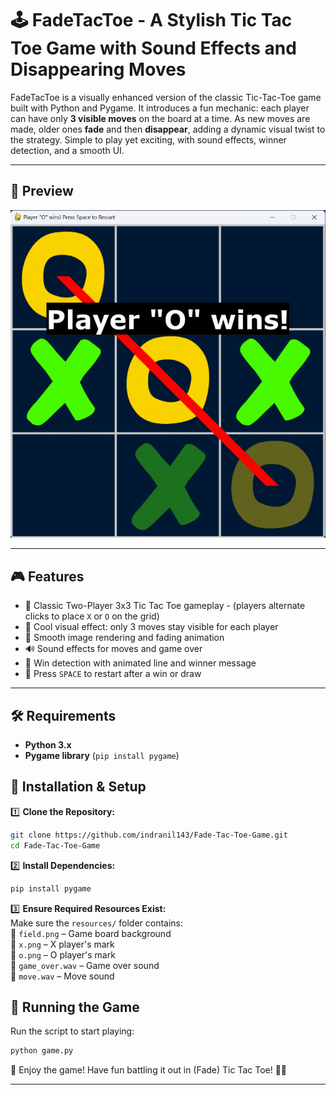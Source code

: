 
# 🕹️ FadeTacToe - A Stylish Tic Tac Toe Game with Sound Effects and Disappearing Moves

FadeTacToe is a visually enhanced version of the classic Tic-Tac-Toe game built with Python and Pygame. It introduces a fun mechanic: each player can have only **3 visible moves** on the board at a time. As new moves are made, older ones **fade** and then **disappear**, adding a dynamic visual twist to the strategy. Simple to play yet exciting, with sound effects, winner detection, and a smooth UI.

---

## 📸 Preview  
<p align="center">
  <img src="https://github.com/indranil143/Fade-Tac-Toe-Game/blob/main/SS.png" alt="Fade Tac Toe Screenshot">
</p>

---

## 🎮 Features
- 🔁 Classic Two-Player 3x3 Tic Tac Toe gameplay - (players alternate clicks to place `X` or `O` on the grid)
- 🌟 Cool visual effect: only 3 moves stay visible for each player
- 🎨 Smooth image rendering and fading animation
- 🔊 Sound effects for moves and game over
- 👑 Win detection with animated line and winner message
- 🔄 Press `SPACE` to restart after a win or draw

---

## 🛠️ Requirements  
- **Python 3.x**  
- **Pygame library** (`pip install pygame`)  

## 🚀 Installation & Setup  

1️⃣ **Clone the Repository:**  
```bash
git clone https://github.com/indranil143/Fade-Tac-Toe-Game.git
cd Fade-Tac-Toe-Game
```

2️⃣ **Install Dependencies:**  
```bash
pip install pygame
```

3️⃣ **Ensure Required Resources Exist:**  
Make sure the `resources/` folder contains:  
📌 `field.png` – Game board background  
📌 `x.png` – X player's mark  
📌 `o.png` – O player's mark  
📌 `game_over.wav` – Game over sound  
📌 `move.wav` – Move sound  

## 🎲 Running the Game  
Run the script to start playing:  
```bash
python game.py
```

👾 Enjoy the game! Have fun battling it out in (Fade) Tic Tac Toe! 🚀🎉

---
